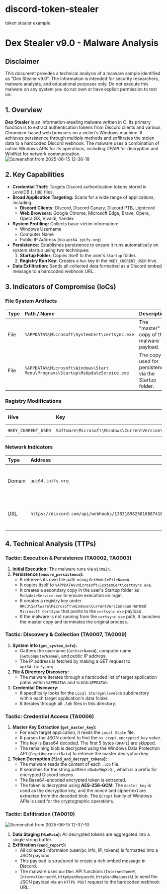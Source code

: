 # discord-token-stealer
token stealer example
# Dex Stealer v9.0 - Malware Analysis

## Disclaimer

This document provides a technical analysis of a malware sample identified as "Dex Stealer v9.0". The information is intended for security researchers, malware analysts, and educational purposes only. Do not execute this malware on any system you do not own or have explicit permission to test on.

## 1. Overview

**Dex Stealer** is an information-stealing malware written in C. Its primary function is to extract authentication tokens from Discord clients and various Chromium-based web browsers on a victim's Windows machine. It achieves persistence through multiple methods and exfiltrates the stolen data to a hardcoded Discord webhook. The malware uses a combination of native Windows APIs for its operations, including DPAPI for decryption and WinINet for network communication.
![Screenshot from 2025-06-15 12-36-18](https://github.com/user-attachments/assets/1417d330-1e07-4619-a1ba-d5a883b78ac8)

## 2. Key Capabilities

* **Credential Theft:** Targets Discord authentication tokens stored in LevelDB (`.ldb`) files.
* **Broad Application Targeting:** Scans for a wide range of applications, including:
    * **Discord Clients:** Discord, Discord Canary, Discord PTB, Lightcord
    * **Web Browsers:** Google Chrome, Microsoft Edge, Brave, Opera, Opera GX, Vivaldi, Yandex
* **System Profiling:** Collects basic victim information:
    * Windows Username
    * Computer Name
    * Public IP Address (via `api64.ipify.org`)
* **Persistence:** Establishes persistence to ensure it runs automatically on system startup using two techniques:
    1.  **Startup Folder:** Copies itself to the user's `Startup` folder.
    2.  **Registry Run Key:** Creates a `Run` key in the `HKEY_CURRENT_USER` hive.
* **Data Exfiltration:** Sends all collected data formatted as a Discord embed message to a hardcoded webhook URL.

## 3. Indicators of Compromise (IoCs)

### File System Artifacts

| Type | Path / Name | Description |
| :--- | :--- | :--- |
| File | `%APPDATA%\Microsoft\SystemCert\certsync.exe` | The "master" copy of the malware payload. |
| File | `%APPDATA%\Microsoft\Windows\Start Menu\Programs\Startup\MsUpdateService.exe` | The copy used for persistence via the Startup folder. |

### Registry Modifications

| Hive | Key | Value Name | Value Data |
| :--- | :--- |:--- | :--- |
| `HKEY_CURRENT_USER` | `Software\Microsoft\Windows\CurrentVersion\Run` | `Microsoft CertSync` | `%APPDATA%\Microsoft\SystemCert\certsync.exe` |

### Network Indicators

| Type | Address | Purpose |
| :--- | :--- | :--- |
| Domain | `api64.ipify.org` | Used to resolve the victim's public IP address. |
| URL | `https://discord.com/api/webhooks/1383189825816887418/DKFCGuShimdaQHhb2uqJw6miqvs2_5eRNSuF6rSETI3FDzxn0ufMdscpZIF5Rb0xwzln` | Hardcoded C2 webhook for data exfiltration. |

## 4. Technical Analysis (TTPs)

### Tactic: Execution & Persistence (TA0002, TA0003)

1.  **Initial Execution:** The malware runs via `WinMain`.
2.  **Persistence (`ensure_persistence`):**
    * It retrieves its own file path using `GetModuleFileNameW`.
    * It copies itself to `%APPDATA%\Microsoft\SystemCert\certsync.exe`.
    * It creates a secondary copy in the user's Startup folder as `MsUpdateService.exe` to ensure execution on login.
    * It creates a registry key under `HKCU\Software\Microsoft\Windows\CurrentVersion\Run` named `Microsoft CertSync` that points to the `certsync.exe` payload.
    * If the malware is not running from the `certsync.exe` path, it launches the master copy and terminates the original process.

### Tactic: Discovery & Collection (TA0007, TA0009)

1.  **System Info (`get_system_info`):**
    * Gathers the username (`GetUserNameW`), computer name (`GetComputerNameW`), and public IP address.
    * The IP address is fetched by making a GET request to `api64.ipify.org`.
2.  **File & Directory Discovery:**
    * The malware iterates through a hardcoded list of target application paths within `%APPDATA%` and `%LOCALAPPDATA%`.
3.  **Credential Discovery:**
    * It specifically looks for the `Local Storage\leveldb` subdirectory within each target application's data folder.
    * It iterates through all `.ldb` files in this directory.

### Tactic: Credential Access (TA0006)

1.  **Master Key Extraction (`get_master_key`):**
    * For each target application, it reads the `Local State` file.
    * It parses the JSON content to find the `os_crypt.encrypted_key` value.
    * This key is Base64 decoded. The first 5 bytes (`DPAPI`) are skipped.
    * The remaining blob is decrypted using the Windows Data Protection API (`CryptUnprotectData`) to retrieve the master decryption key.
2.  **Token Decryption (`find_and_decrypt_tokens`):**
    * The malware reads the content of each `.ldb` file.
    * It searches for the string pattern `dQw4w9WgXcQ:`, which is a prefix for encrypted Discord tokens.
    * The Base64-encoded encrypted token is extracted.
    * The token is decrypted using **AES-256-GCM**. The `master_key` is used as the decryption key, and the nonce and ciphertext are extracted from the decoded blob. The `BCrypt` family of Windows APIs is used for the cryptographic operations.

### Tactic: Exfiltration (TA0010)
![Screenshot from 2025-06-15 12-37-10](https://github.com/user-attachments/assets/547a8f7d-9d54-499d-8269-93eb917a4719)

1.  **Data Staging (`WinMain`):** All decrypted tokens are aggregated into a single string buffer.
2.  **Exfiltration (`send_report`):**
    * All collected informaion (user/pc info, IP, tokens) is formatted into a JSON payload.
    * This payload is structured to create a rich embed message in Discord.
    * The malware uses `WinINet` API functions (`InternetOpenW`, `InternetConnectW`, `HttpOpenRequestW`, `HttpSendRequestA`) to send the JSON payload via an `HTTPS POST` request to the hardcoded webhook URL.
